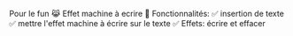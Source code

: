 Pour le fun 😹
Effet machine à ecrire 📠
Fonctionnalités:    ✅ insertion de texte
                    ✅ mettre l'effet machine à écrire sur le texte
                    ✅ Effets: écrire et effacer